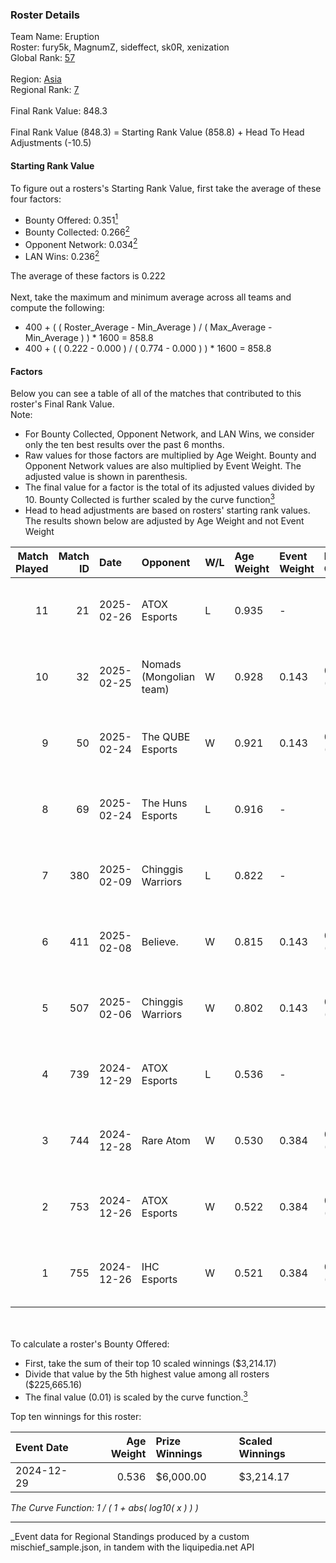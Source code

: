 ### Roster Details<br />
Team Name: Eruption<br />
Roster: fury5k, MagnumZ, sideffect, sk0R, xenization<br />
Global Rank: [57](../../standings_global_2025_04_07.md)<br />
<br />
Region: [Asia]( ../../standings_asia_2025_04_07.md)<br />
Regional Rank: [7]( ../../standings_asia_2025_04_07.md)<br />
<br />
Final Rank Value:  848.3<br />
<br />
Final Rank Value (848.3) = Starting Rank Value (858.8) + Head To Head Adjustments (-10.5)<br />

#### Starting Rank Value<br />
To figure out a rosters's Starting Rank Value, first take the average of these four factors:<br />
- Bounty Offered: 0.351[<sup>1</sup>](#table2)
- Bounty Collected: 0.266[<sup>2</sup>](#table1)
- Opponent Network: 0.034[<sup>2</sup>](#table1)
- LAN Wins: 0.236[<sup>2</sup>](#table1)

The average of these factors is 0.222<br />
<br />
Next, take the maximum and minimum average across all teams and compute the following:<br />
- 400 + ( ( Roster_Average - Min_Average ) / ( Max_Average - Min_Average ) ) * 1600 = 858.8
- 400 + ( ( 0.222 - 0.000 ) / ( 0.774 - 0.000 ) ) * 1600 = 858.8


#### Factors<br />
Below you can see a table of all of the matches that contributed to this roster's Final Rank Value.<br />
Note:<br />

- For Bounty Collected, Opponent Network, and LAN Wins, we consider only the ten best results over the past 6 months.
- Raw values for those factors are multiplied by Age Weight. Bounty and Opponent Network values are also multiplied by Event Weight. The adjusted value is shown in parenthesis.
- The final value for a factor is the total of its adjusted values divided by 10. Bounty Collected is further scaled by the curve function[<sup>3</sup>](#curveFunction)
- Head to head adjustments are based on rosters' starting rank values. The results shown below are adjusted by Age Weight and not Event Weight
<span id="table1"></span><br />


| Match Played | Match ID | Date       | Opponent                | W/L | Age Weight | Event Weight | Bounty Collected | Opponent Network | LAN Wins  | H2H Adj. | Roster                                       |
| -: | -: | :- | :- | :- | :- | :- | :- | :- | :- | -: | :- |
|           11 |       21 | 2025-02-26 | ATOX Esports            | L   | 0.935      | -            | -                | -                | -         |    -9.13 | fury5k, MagnumZ, sideffect, sk0R, xenization |
|           10 |       32 | 2025-02-25 | Nomads (Mongolian team) | W   | 0.928      | 0.143        | 0.000 (0.000)    | 0.074 (0.010)    | 0 (0.000) |     3.74 | fury5k, MagnumZ, sideffect, sk0R, xenization |
|            9 |       50 | 2025-02-24 | The QUBE Esports        | W   | 0.921      | 0.143        | 0.000 (0.000)    | 0.000 (0.000)    | 0 (0.000) |     2.08 | fury5k, MagnumZ, sideffect, sk0R, xenization |
|            8 |       69 | 2025-02-24 | The Huns Esports        | L   | 0.916      | -            | -                | -                | -         |   -14.30 | fury5k, MagnumZ, sideffect, sk0R, xenization |
|            7 |      380 | 2025-02-09 | Chinggis Warriors       | L   | 0.822      | -            | -                | -                | -         |   -18.63 | fury5k, MagnumZ, sideffect, sk0R, xenization |
|            6 |      411 | 2025-02-08 | Believe.                | W   | 0.815      | 0.143        | 0.000 (0.000)    | 0.065 (0.008)    | 0 (0.000) |     2.69 | fury5k, MagnumZ, sideffect, sk0R, xenization |
|            5 |      507 | 2025-02-06 | Chinggis Warriors       | W   | 0.802      | 0.143        | 0.010 (0.001)    | 0.522 (0.060)    | 0 (0.000) |     6.52 | fury5k, MagnumZ, sideffect, sk0R, xenization |
|            4 |      739 | 2024-12-29 | ATOX Esports            | L   | 0.536      | -            | -                | -                | -         |    -6.09 | fury5k, MagnumZ, sideffect, sk0R, xenization |
|            3 |      744 | 2024-12-28 | Rare Atom               | W   | 0.530      | 0.384        | 0.027 (0.005)    | 0.439 (0.089)    | 1 (0.530) |     7.47 | fury5k, MagnumZ, sideffect, sk0R, xenization |
|            2 |      753 | 2024-12-26 | ATOX Esports            | W   | 0.522      | 0.384        | 0.052 (0.010)    | 0.683 (0.137)    | 1 (0.522) |    10.63 | fury5k, MagnumZ, sideffect, sk0R, xenization |
|            1 |      755 | 2024-12-26 | IHC Esports             | W   | 0.521      | 0.384        | 0.002 (0.000)    | 0.171 (0.034)    | 1 (0.521) |     4.56 | fury5k, MagnumZ, sideffect, sk0R, xenization |

<br />
<span id="table2"></span><br />
To calculate a roster's Bounty Offered:<br />

- First, take the sum of their top 10 scaled winnings ($3,214.17)
- Divide that value by the 5th highest value among all rosters ($225,665.16)
- The final value (0.01) is scaled by the curve function.[<sup>3</sup>](#curveFunction)

Top ten winnings for this roster:<br />

| Event Date | Age Weight | Prize Winnings | Scaled Winnings |
| :- | -: | :- | :- |
| 2024-12-29 |      0.536 | $6,000.00      | $3,214.17       |


<span id="curveFunction"></span>_The Curve Function: 1 / ( 1 + abs( log10( x ) ) )_<br />

---
_Event data for Regional Standings produced by a custom mischief_sample.json, in tandem with the liquipedia.net API<br />
